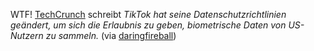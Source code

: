WTF! [TechCrunch](https://techcrunch.com/2021/06/03/tiktok-just-gave-itself-permission-to-collect-biometric-data-on-u-s-users-including-faceprints-and-voiceprints/) schreibt _TikTok hat seine Datenschutzrichtlinien geändert, um sich die Erlaubnis zu geben, biometrische Daten von US-Nutzern zu sammeln._ (via [daringfireball](https://daringfireball.net/linked/2021/06/04/tiktok-faceprints-and-voiceprints))